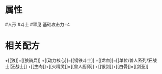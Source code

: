 # 属性
#人形 
#斗士 
#罕见
基础攻击力=4
# 相关配方
+[[狼]]=[[狼骑兵]]
+[[动力核心]]=[[钢铁斗士]]
+[[龙血]]=[[单位/兽人系列/狂战士|狂战士]]
+[[生肉]]+[[火精灵]]=[[兽人厨师]]
+[[银剑]]+[[白骨]]=[[剑圣]]
